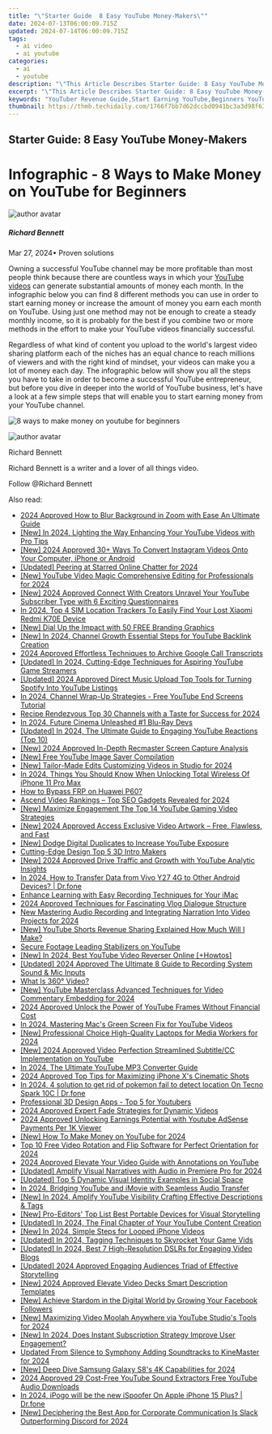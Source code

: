 ```yaml
---
title: "\"Starter Guide  8 Easy YouTube Money-Makers\""
date: 2024-07-13T06:00:09.715Z
updated: 2024-07-14T06:00:09.715Z
tags:
  - ai video
  - ai youtube
categories:
  - ai
  - youtube
description: "\"This Article Describes Starter Guide: 8 Easy YouTube Money-Makers\""
excerpt: "\"This Article Describes Starter Guide: 8 Easy YouTube Money-Makers\""
keywords: "YouTuber Revenue Guide,Start Earning YouTube,Beginners YouTube Earnings,Video Marketing Profit Tips,Online Monetization Strategies,YouTube Income Basics,Making Money on YouTube"
thumbnail: https://thmb.techidaily.com/1766f7bb7d62dccbd0941bc3a3d98f6308c902e159cc9f0ddd8cacd9204dab92.jpg
---
```


## Starter Guide: 8 Easy YouTube Money-Makers

# Infographic - 8 Ways to Make Money on YouTube for Beginners

![author avatar](https://images.wondershare.com/filmora/article-images/richard-bennett.jpg)

##### Richard Bennett

 Mar 27, 2024• Proven solutions

Owning a successful YouTube channel may be more profitable than most people think because there are countless ways in which your [YouTube videos](https://tools.techidaily.com/wondershare/filmora/download/) can generate substantial amounts of money each month. In the infographic below you can find 8 different methods you can use in order to start earning money or increase the amount of money you earn each month on YouTube. Using just one method may not be enough to create a steady monthly income, so it is probably for the best if you combine two or more methods in the effort to make your YouTube videos financially successful.

Regardless of what kind of content you upload to the world's largest video sharing platform each of the niches has an equal chance to reach millions of viewers and with the right kind of mindset, your videos can make you a lot of money each day. The infographic below will show you all the steps you have to take in order to become a successful YouTube entrepreneur, but before you dive in deeper into the world of YouTube business, let's have a look at a few simple steps that will enable you to start earning money from your YouTube channel.

![8 ways to make money on youtube for beginners](https://filmora.wondershare.com/youtube-video-editing/8-ways-to-make-money-on-youtube-for-beginners.jpg)

![author avatar](https://images.wondershare.com/filmora/article-images/richard-bennett.jpg)

Richard Bennett

Richard Bennett is a writer and a lover of all things video.

Follow @Richard Bennett


<ins class="adsbygoogle"
     style="display:block"
     data-ad-format="autorelaxed"
     data-ad-client="ca-pub-7571918770474297"
     data-ad-slot="1223367746"></ins>



<ins class="adsbygoogle"
     style="display:block"
     data-ad-client="ca-pub-7571918770474297"
     data-ad-slot="8358498916"
     data-ad-format="auto"
     data-full-width-responsive="true"></ins>



<span class="atpl-alsoreadstyle">Also read:</span>
<div><ul>
<li><a href="https://screen-sharing-recording.techidaily.com/2024-approved-how-to-blur-background-in-zoom-with-ease-an-ultimate-guide/"><u>2024 Approved  How to Blur Background in Zoom with Ease  An Ultimate Guide</u></a></li>
<li><a href="https://youtube-docs.techidaily.com/n-2024-lighting-the-way-enhancing-your-youtube-videos-with-pro-tips/"><u>[New] In 2024, Lighting the Way  Enhancing Your YouTube Videos with Pro Tips</u></a></li>
<li><a href="https://instagram-clips.techidaily.com/new-2024-approved-30plus-ways-to-convert-instagram-videos-onto-your-computer-iphone-or-android/"><u>[New] 2024 Approved  30+ Ways To Convert Instagram Videos Onto Your Computer, iPhone or Android</u></a></li>
<li><a href="https://youtube-docs.techidaily.com/ed-peering-at-starred-online-chatter-for-2024/"><u>[Updated] Peering at Starred Online Chatter for 2024</u></a></li>
<li><a href="https://youtube-docs.techidaily.com/outube-video-magic-comprehensive-editing-for-professionals-for-2024/"><u>[New] YouTube Video Magic  Comprehensive Editing for Professionals for 2024</u></a></li>
<li><a href="https://youtube-docs.techidaily.com/024-approved-connect-with-creators-unravel-your-youtube-subscriber-type-with-6-exciting-questionnaires/"><u>[New] 2024 Approved  Connect With Creators  Unravel Your YouTube Subscriber Type with 6 Exciting Questionnaires</u></a></li>
<li><a href="https://unlock-android.techidaily.com/in-2024-top-4-sim-location-trackers-to-easily-find-your-lost-xiaomi-redmi-k70e-device-by-drfone-android/"><u>In 2024, Top 4 SIM Location Trackers To Easily Find Your Lost Xiaomi Redmi K70E Device</u></a></li>
<li><a href="https://youtube-docs.techidaily.com/ial-up-the-impact-with-50-free-branding-graphics/"><u>[New] Dial Up the Impact with 50 FREE Branding Graphics</u></a></li>
<li><a href="https://youtube-docs.techidaily.com/n-2024-channel-growth-essential-steps-for-youtube-backlink-creation/"><u>[New] In 2024, Channel Growth  Essential Steps for YouTube Backlink Creation</u></a></li>
<li><a href="https://screen-recording.techidaily.com/2024-approved-effortless-techniques-to-archive-google-call-transcripts/"><u>2024 Approved  Effortless Techniques to Archive Google Call Transcripts</u></a></li>
<li><a href="https://youtube-docs.techidaily.com/ed-in-2024-cutting-edge-techniques-for-aspiring-youtube-game-streamers/"><u>[Updated] In 2024, Cutting-Edge Techniques for Aspiring YouTube Game Streamers</u></a></li>
<li><a href="https://facebook-record-videos.techidaily.com/updated-2024-approved-direct-music-upload-top-tools-for-turning-spotify-into-youtube-listings/"><u>[Updated] 2024 Approved  Direct Music Upload  Top Tools for Turning Spotify Into YouTube Listings</u></a></li>
<li><a href="https://youtube-docs.techidaily.com/24-channel-wrap-up-strategies-free-youtube-end-screens-tutorial/"><u>In 2024, Channel Wrap-Up Strategies - Free YouTube End Screens Tutorial</u></a></li>
<li><a href="https://youtube-docs.techidaily.com/e-rendezvous-top-30-channels-with-a-taste-for-success-for-2024/"><u>Recipe Rendezvous  Top 30 Channels with a Taste for Success for 2024</u></a></li>
<li><a href="https://some-knowledge.techidaily.com/in-2024-future-cinema-unleashed-1-blu-ray-devs/"><u>In 2024, Future Cinema Unleashed  #1 Blu-Ray Devs</u></a></li>
<li><a href="https://youtube-docs.techidaily.com/ed-in-2024-the-ultimate-guide-to-engaging-youtube-reactions-top-10/"><u>[Updated] In 2024, The Ultimate Guide to Engaging YouTube Reactions (Top 10)</u></a></li>
<li><a href="https://video-screen-grab.techidaily.com/new-2024-approved-in-depth-recmaster-screen-capture-analysis/"><u>[New] 2024 Approved  In-Depth Recmaster Screen Capture Analysis</u></a></li>
<li><a href="https://youtube-docs.techidaily.com/ree-youtube-image-saver-compilation/"><u>[New] Free YouTube Image Saver Compilation</u></a></li>
<li><a href="https://youtube-docs.techidaily.com/ailor-made-edits-customizing-videos-in-studio-for-2024/"><u>[New] Tailor-Made Edits  Customizing Videos in Studio for 2024</u></a></li>
<li><a href="https://ios-unlock.techidaily.com/in-2024-things-you-should-know-when-unlocking-total-wireless-of-iphone-11-pro-max-by-drfone-ios/"><u>In 2024, Things You Should Know When Unlocking Total Wireless Of iPhone 11 Pro Max</u></a></li>
<li><a href="https://android-frp.techidaily.com/how-to-bypass-frp-on-huawei-p60-by-drfone-android/"><u>How to Bypass FRP on Huawei P60?</u></a></li>
<li><a href="https://youtube-docs.techidaily.com/d-video-rankings-top-seo-gadgets-revealed-for-2024/"><u>Ascend Video Rankings – Top SEO Gadgets Revealed for 2024</u></a></li>
<li><a href="https://youtube-docs.techidaily.com/aximize-engagement-the-top-14-youtube-gaming-video-strategies/"><u>[New] Maximize Engagement  The Top 14 YouTube Gaming Video Strategies</u></a></li>
<li><a href="https://youtube-docs.techidaily.com/024-approved-access-exclusive-video-artwork-free-flawless-and-fast/"><u>[New] 2024 Approved  Access Exclusive Video Artwork – Free, Flawless, and Fast</u></a></li>
<li><a href="https://youtube-docs.techidaily.com/odge-digital-duplicates-to-increase-youtube-exposure/"><u>[New] Dodge Digital Duplicates to Increase YouTube Exposure</u></a></li>
<li><a href="https://youtube-docs.techidaily.com/ng-edge-design-top-5-3d-intro-makers/"><u>Cutting-Edge Design  Top 5 3D Intro Makers</u></a></li>
<li><a href="https://youtube-docs.techidaily.com/024-approved-drive-traffic-and-growth-with-youtube-analytic-insights/"><u>[New] 2024 Approved  Drive Traffic and Growth with YouTube Analytic Insights</u></a></li>
<li><a href="https://android-transfer.techidaily.com/in-2024-how-to-transfer-data-from-vivo-y27-4g-to-other-android-devices-drfone-by-drfone-transfer-from-android-transfer-from-android/"><u>In 2024, How to Transfer Data from Vivo Y27 4G to Other Android Devices? | Dr.fone</u></a></li>
<li><a href="https://screen-mirroring-recording.techidaily.com/enhance-learning-with-easy-recording-techniques-for-your-imac/"><u>Enhance Learning with Easy Recording Techniques for Your iMac</u></a></li>
<li><a href="https://fox-http.techidaily.com/2024-approved-techniques-for-fascinating-vlog-dialogue-structure/"><u>2024 Approved  Techniques for Fascinating Vlog Dialogue Structure</u></a></li>
<li><a href="https://sound-tweaking.techidaily.com/new-mastering-audio-recording-and-integrating-narration-into-video-projects-for-2024/"><u>New Mastering Audio Recording and Integrating Narration Into Video Projects for 2024</u></a></li>
<li><a href="https://youtube-docs.techidaily.com/outube-shorts-revenue-sharing-explained-how-much-will-i-make/"><u>[New] YouTube Shorts Revenue Sharing Explained  How Much Will I Make?</u></a></li>
<li><a href="https://youtube-docs.techidaily.com/e-footage-leading-stabilizers-on-youtube/"><u>Secure Footage  Leading Stabilizers on YouTube</u></a></li>
<li><a href="https://youtube-docs.techidaily.com/n-2024-best-youtube-video-reverser-online-plushowtos/"><u>[New] In 2024, Best YouTube Video Reverser Online [+Howtos]</u></a></li>
<li><a href="https://on-screen-recording.techidaily.com/updated-2024-approved-the-ultimate-8-guide-to-recording-system-sound-and-mic-inputs/"><u>[Updated] 2024 Approved  The Ultimate 8 Guide to Recording System Sound & Mic Inputs</u></a></li>
<li><a href="https://extra-resources.techidaily.com/what-is-360-video/"><u>What Is 360° Video?</u></a></li>
<li><a href="https://youtube-docs.techidaily.com/outube-masterclass-advanced-techniques-for-video-commentary-embedding-for-2024/"><u>[New] YouTube Masterclass  Advanced Techniques for Video Commentary Embedding for 2024</u></a></li>
<li><a href="https://youtube-docs.techidaily.com/approved-unlock-the-power-of-youtube-frames-without-financial-cost/"><u>2024 Approved  Unlock the Power of YouTube Frames Without Financial Cost</u></a></li>
<li><a href="https://youtube-docs.techidaily.com/24-mastering-macs-green-screen-fix-for-youtube-videos/"><u>In 2024, Mastering Mac's Green Screen Fix for YouTube Videos</u></a></li>
<li><a href="https://youtube-docs.techidaily.com/rofessional-choice-high-quality-laptops-for-media-workers-for-2024/"><u>[New] Professional Choice  High-Quality Laptops for Media Workers for 2024</u></a></li>
<li><a href="https://youtube-docs.techidaily.com/024-approved-video-perfection-streamlined-subtitlecc-implementation-on-youtube/"><u>[New] 2024 Approved  Video Perfection  Streamlined Subtitle/CC Implementation on YouTube</u></a></li>
<li><a href="https://video-ai-editor.techidaily.com/in-2024-the-ultimate-youtube-mp3-converter-guide/"><u>In 2024, The Ultimate YouTube MP3 Converter Guide</u></a></li>
<li><a href="https://some-approaches.techidaily.com/2024-approved-top-tips-for-maximizing-iphone-xs-cinematic-shots/"><u>2024 Approved  Top Tips for Maximizing iPhone X's Cinematic Shots</u></a></li>
<li><a href="https://android-pokemon-go.techidaily.com/in-2024-4-solution-to-get-rid-of-pokemon-fail-to-detect-location-on-tecno-spark-10c-drfone-by-drfone-virtual-android/"><u>In 2024, 4 solution to get rid of pokemon fail to detect location On Tecno Spark 10C | Dr.fone</u></a></li>
<li><a href="https://youtube-docs.techidaily.com/ssional-3d-design-apps-top-5-for-youtubers/"><u>Professional 3D Design Apps - Top 5 for Youtubers</u></a></li>
<li><a href="https://some-knowledge.techidaily.com/2024-approved-expert-fade-strategies-for-dynamic-videos/"><u>2024 Approved  Expert Fade Strategies for Dynamic Videos</u></a></li>
<li><a href="https://youtube-docs.techidaily.com/approved-unlocking-earnings-potential-with-youtube-adsense-payments-per-1k-viewer/"><u>2024 Approved  Unlocking Earnings Potential with Youtube AdSense  Payments Per 1K Viewer</u></a></li>
<li><a href="https://youtube-docs.techidaily.com/ow-to-make-money-on-youtube-for-2024/"><u>[New] How To Make Money on YouTube for 2024</u></a></li>
<li><a href="https://video-ai-editor.techidaily.com/top-10-free-video-rotation-and-flip-software-for-perfect-orientation-for-2024/"><u>Top 10 Free Video Rotation and Flip Software for Perfect Orientation for 2024</u></a></li>
<li><a href="https://youtube-docs.techidaily.com/approved-elevate-your-video-guide-with-annotations-on-youtube/"><u>2024 Approved  Elevate Your Video Guide with Annotations on YouTube</u></a></li>
<li><a href="https://fox-friendly.techidaily.com/updated-amplify-visual-narratives-with-audio-in-premiere-pro-for-2024/"><u>[Updated] Amplify Visual Narratives with Audio in Premiere Pro for 2024</u></a></li>
<li><a href="https://discord-videos.techidaily.com/updated-top-5-dynamic-visual-identity-examples-in-social-space/"><u>[Updated] Top 5 Dynamic Visual Identity Examples in Social Space</u></a></li>
<li><a href="https://youtube-videos.techidaily.com/in-2024-bridging-youtube-and-imovie-with-seamless-audio-transfer/"><u>In 2024, Bridging YouTube and iMovie with Seamless Audio Transfer</u></a></li>
<li><a href="https://facebook-video-footage.techidaily.com/new-in-2024-amplify-youtube-visibility-crafting-effective-descriptions-and-tags/"><u>[New] In 2024, Amplify YouTube Visibility  Crafting Effective Descriptions & Tags</u></a></li>
<li><a href="https://youtube-docs.techidaily.com/ro-editors-top-list-best-portable-devices-for-visual-storytelling/"><u>[New] Pro-Editors' Top List  Best Portable Devices for Visual Storytelling</u></a></li>
<li><a href="https://youtube-docs.techidaily.com/ed-in-2024-the-final-chapter-of-your-youtube-content-creation/"><u>[Updated] In 2024, The Final Chapter of Your YouTube Content Creation</u></a></li>
<li><a href="https://youtube-docs.techidaily.com/n-2024-simple-steps-for-looped-iphone-videos/"><u>[New] In 2024, Simple Steps for Looped iPhone Videos</u></a></li>
<li><a href="https://youtube-docs.techidaily.com/ed-in-2024-tagging-techniques-to-skyrocket-your-game-vids/"><u>[Updated] In 2024, Tagging Techniques to Skyrocket Your Game Vids</u></a></li>
<li><a href="https://youtube-docs.techidaily.com/ed-in-2024-best-7-high-resolution-dslrs-for-engaging-video-blogs/"><u>[Updated] In 2024, Best 7 High-Resolution DSLRs for Engaging Video Blogs</u></a></li>
<li><a href="https://facebook-record-videos.techidaily.com/updated-2024-approved-engaging-audiences-triad-of-effective-storytelling/"><u>[Updated] 2024 Approved  Engaging Audiences  Triad of Effective Storytelling</u></a></li>
<li><a href="https://youtube-blog.techidaily.com/024-approved-elevate-video-decks-smart-description-templates/"><u>[New] 2024 Approved  Elevate Video Decks  Smart Description Templates</u></a></li>
<li><a href="https://facebook-clips.techidaily.com/new-achieve-stardom-in-the-digital-world-by-growing-your-facebook-followers/"><u>[New] Achieve Stardom in the Digital World by Growing Your Facebook Followers</u></a></li>
<li><a href="https://youtube-docs.techidaily.com/aximizing-video-moolah-anywhere-via-youtube-studios-tools-for-2024/"><u>[New] Maximizing Video Moolah Anywhere via YouTube Studio's Tools for 2024</u></a></li>
<li><a href="https://youtube-docs.techidaily.com/n-2024-does-instant-subscription-strategy-improve-user-engagement/"><u>[New] In 2024, Does Instant Subscription Strategy Improve User Engagement?</u></a></li>
<li><a href="https://voice-adjusting.techidaily.com/updated-from-silence-to-symphony-adding-soundtracks-to-kinemaster-for-2024/"><u>Updated From Silence to Symphony Adding Soundtracks to KineMaster for 2024</u></a></li>
<li><a href="https://vp-tips.techidaily.com/new-deep-dive-samsung-galaxy-s8s-4k-capabilities-for-2024/"><u>[New] Deep Dive  Samsung Galaxy S8's 4K Capabilities for 2024</u></a></li>
<li><a href="https://youtube-docs.techidaily.com/approved-29-cost-free-youtube-sound-extractors-free-youtube-audio-downloads/"><u>2024 Approved  29 Cost-Free YouTube Sound Extractors  Free YouTube Audio Downloads</u></a></li>
<li><a href="https://ios-pokemon-go.techidaily.com/in-2024-ipogo-will-be-the-new-ispoofer-on-apple-iphone-15-plus-drfone-by-drfone-virtual-ios/"><u>In 2024, iPogo will be the new iSpoofer On Apple iPhone 15 Plus? | Dr.fone</u></a></li>
<li><a href="https://discord-videos.techidaily.com/new-deciphering-the-best-app-for-corporate-communication-is-slack-outperforming-discord-for-2024/"><u>[New] Deciphering the Best App for Corporate Communication  Is Slack Outperforming Discord for 2024</u></a></li>
</ul></div>
